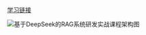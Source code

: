[学习链接](https://u.geekbang.org/subject/airag/1009927)

![基于DeepSeek的RAG系统研发实战课程架构图](92-图片-Pic/RAG.PNG)